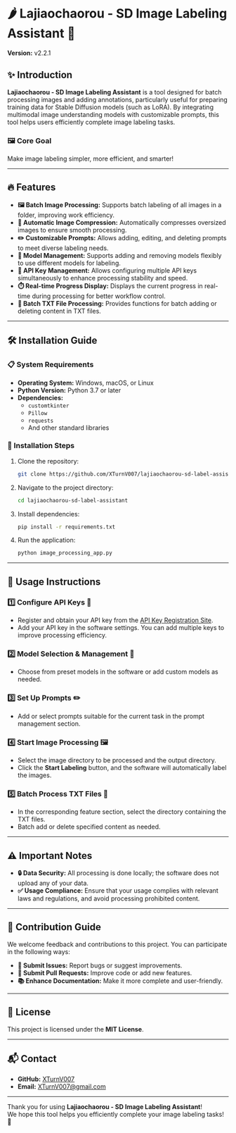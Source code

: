 # 🌶️ Lajiaochaorou - SD Image Labeling Assistant 🍳
**Version:** v2.2.1

## ✨ Introduction
**Lajiaochaorou - SD Image Labeling Assistant** is a tool designed for batch processing images and adding annotations, particularly useful for preparing training data for Stable Diffusion models (such as LoRA). By integrating multimodal image understanding models with customizable prompts, this tool helps users efficiently complete image labeling tasks.

### 🖼️ Core Goal
Make image labeling simpler, more efficient, and smarter!

---

## 🔥 Features
- **🖼️ Batch Image Processing:** Supports batch labeling of all images in a folder, improving work efficiency.
- **📏 Automatic Image Compression:** Automatically compresses oversized images to ensure smooth processing.
- **✏️ Customizable Prompts:** Allows adding, editing, and deleting prompts to meet diverse labeling needs.
- **🧠 Model Management:** Supports adding and removing models flexibly to use different models for labeling.
- **🔑 API Key Management:** Allows configuring multiple API keys simultaneously to enhance processing stability and speed.
- **⏱️ Real-time Progress Display:** Displays the current progress in real-time during processing for better workflow control.
- **📄 Batch TXT File Processing:** Provides functions for batch adding or deleting content in TXT files.

---

## 🛠️ Installation Guide

### 📋 System Requirements
- **Operating System:** Windows, macOS, or Linux
- **Python Version:** Python 3.7 or later
- **Dependencies:**
  - `customtkinter`
  - `Pillow`
  - `requests`
  - And other standard libraries

### 🚀 Installation Steps
1. Clone the repository:
   ```bash
   git clone https://github.com/XTurnV007/lajiaochaorou-sd-label-assistant.git
   ```
2. Navigate to the project directory:
   ```bash
   cd lajiaochaorou-sd-label-assistant
   ```
3. Install dependencies:
   ```bash
   pip install -r requirements.txt
   ```
4. Run the application:
   ```bash
   python image_processing_app.py
   ```

---

## 📖 Usage Instructions

### 1️⃣ Configure API Keys 🔑
- Register and obtain your API key from the [API Key Registration Site](https://api.cursorai.art/register?aff=xoXg).
- Add your API key in the software settings. You can add multiple keys to improve processing efficiency.

### 2️⃣ Model Selection & Management 🧠
- Choose from preset models in the software or add custom models as needed.

### 3️⃣ Set Up Prompts ✏️
- Add or select prompts suitable for the current task in the prompt management section.

### 4️⃣ Start Image Processing 🖼️
- Select the image directory to be processed and the output directory.
- Click the **Start Labeling** button, and the software will automatically label the images.

### 5️⃣ Batch Process TXT Files 📄
- In the corresponding feature section, select the directory containing the TXT files.
- Batch add or delete specified content as needed.

---

## ⚠️ Important Notes
- **🔒 Data Security:** All processing is done locally; the software does not upload any of your data.
- **✅ Usage Compliance:** Ensure that your usage complies with relevant laws and regulations, and avoid processing prohibited content.

---

## 🤝 Contribution Guide
We welcome feedback and contributions to this project. You can participate in the following ways:

- **🐛 Submit Issues:** Report bugs or suggest improvements.
- **🔧 Submit Pull Requests:** Improve code or add new features.
- **📚 Enhance Documentation:** Make it more complete and user-friendly.

---

## 📜 License
This project is licensed under the **MIT License**.

---

## 📬 Contact
- **GitHub:** [XTurnV007](https://github.com/XTurnV007)
- **Email:** XTurnV007@gmail.com

---

Thank you for using **Lajiaochaorou - SD Image Labeling Assistant**!  
We hope this tool helps you efficiently complete your image labeling tasks! 🎉